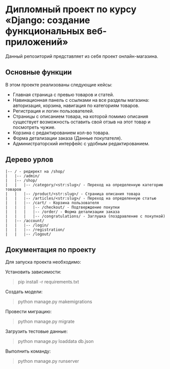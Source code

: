 # Дипломный проект по курсу «Django: создание функциональных веб-приложений»

Данный репозиторий представляет из себя проект онлайн-магазина.

## Основные функции

В этом проекте реализованы следующие кейсы:
* Главная страница с превью товаров и статей.
* Навинационная панель с ссылками на все разделы магазина: авторизация, корзина, навигация по категориям товаров.
* Регистрация и логин пользователей.
* Страницы с описанием товара, на которой помимо описания существует возможность оставить свой отзыв на этот товар и посмотреть чужие.
* Корзина с редактированием кол-во товара.
* Форма детализации заказа (Данные покупателя).
* Администраторский интерфейс с удобным редактированием. 

## Дерево урлов 
    |-- / - редирект на /shop/
    |   |-- /admin/
    |   |-- /shop/
    |   |   |-- /category/<str:slug>/ - Переход на определенную категорию товаров
    |   |   |-- /product/<str:slug>/ - Страница описания товара
    |   |   |-- /articles/<str:slug>/ - Переход на определенную статью
    |   |   |-- /cart/ - Корзина пользователя
    |   |   |   |-- /checkout/ - Подтверждение покупки
    |   |   |   |-- /order/ - Форма детализации заказа
    |   |   |   |-- /congratulations/ - Заглушка (поздравление с покупкой)
    |   |-- /account/
    |   |   |-- /login/
    |   |   |-- /registration/
    |   |   |-- /logout/

## Документация по проекту

Для запуска проекта необходимо:

Установить зависимости:
> pip install -r requirements.txt

Создать модели:
> python manage.py makemigrations

Провести миграцию:
> python manage.py migrate

Загрузить тестовые данные:
> python manage.py loaddata db.json

Выполнить команду:
> python manage.py runserver
